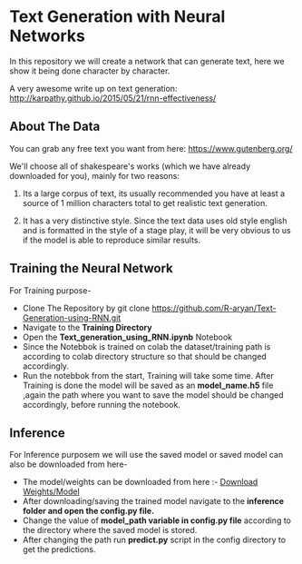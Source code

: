 # Text Generation with Neural Networks

In this repository we will create a network that can generate text, here we show it being done character by character.

 A very awesome write up on text generation: http://karpathy.github.io/2015/05/21/rnn-effectiveness/

## About The Data

You can grab any free text you want from here: https://www.gutenberg.org/

We'll choose all of shakespeare's works (which we have already downloaded for you), mainly for two reasons:

1. Its a large corpus of text, its usually recommended you have at least a source of 1 million characters total to get realistic text generation.

2. It has a very distinctive style. Since the text data uses old style english and is formatted in the style of a stage play, it will be very obvious to us if the model is able to reproduce similar results.


## Training the Neural Network
For Training purpose-

- Clone The Repository by git clone https://github.com/R-aryan/Text-Generation-using-RNN.git
- Navigate to the **Training Directory**
- Open the **Text_generation_using_RNN.ipynb** Notebook
- Since the Notebbok is trained on colab the dataset/training path is according to colab directory structure so that should be changed accordingly.
- Run the notebbok from the start, Training will take some time. After Training is done the model will be saved as an **model_name.h5** file ,again the path where you want to save the model should be changed accordingly, before running the notebook.


## Inference

For Inference purposem we will use the saved model or saved model can also be downloaded from here-
- The model/weights can be downloaded from here :- [Download Weights/Model](https://drive.google.com/open?id=1-346UfIYLVMRXU3tKY_euip9u2mLRTG9)
- After downloading/saving the trained model navigate to the **inference folder and open the config.py file.**
- Change the value of **model_path variable in config.py file**  according to the directory where the saved model is stored.
- After changing the path run **predict.py** script in the config directory to get the predictions. 

